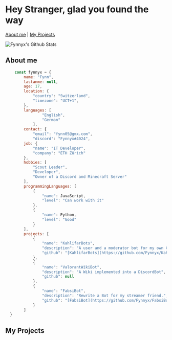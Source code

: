 # Hey Stranger, glad you found the way

[About me](https://github.com/Fynnyx#about-me) | [My Projects](https://github.com/Fynnyx#my-projects)

![Fynnyx's Github Stats](https://github-readme-stats.vercel.app/api?username=Fynnyx&title_color=e5b05e&icon_color=8c61db&text_color=e06151&bg_color=23272e&show_icons=true&hide_border=true&count_private=true)


## About me

```javascript
    const fynnyx = {
        name: "Fynn",
        lastanme: null,
        age: 17,
        location: {
            "country": "Switzerland",
            "timezone": "UCT+1",
        },
        languages: [
                "English",
                "German"
            ],
        contact: {
            "email": "fynn05@gmx.com",
            "discord": "Fynnyx#4024",
        job: {
            "name": "IT Developer",
            "company": "ETH Zürich"
        },
        hobbies: [
            "Scout Leader",
            "Developer",
            "Owner of a Discord and Minecraft Server"
        ],
        programmingLanguages: [
            {
                "name": JavaScript,
                "level": "Can work with it"
            },
            {
                "name": Python,
                "level": "Good"
            }
        ],
        projects: [
            {
                "name": "KahlifarBots",
                "description": "A user and a moderator bot for my own Community Discord Server",
                "github": "[KahlifarBots](https://github.com/Fynnyx/KahlifarBots)"
            },
            {
                "name": "ValorantWikiBot",
                "description": "A Wiki implemented into a DiscordBot",
                "github": null
            },
            {
                "name": "FabsiBot",
                "description": "Rewrite a Bot for my streamer friend.",
                "github": "[FabsiBot](https://github.com/Fynnyx/FabsiBots)"
            }
        ]
  }    
```

## My Projects
